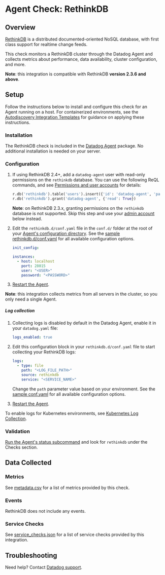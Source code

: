 # Agent Check: RethinkDB

## Overview

[RethinkDB][1] is a distributed documented-oriented NoSQL database, with first class support for realtime
change feeds.

This check monitors a RethinkDB cluster through the Datadog Agent and collects metrics about performance,
data availability, cluster configuration, and more.

**Note**: this integration is compatible with RethinkDB **version 2.3.6 and above**.

## Setup

Follow the instructions below to install and configure this check for an Agent running on a host. For
containerized environments, see the [Autodiscovery Integration Templates][2] for guidance on applying these
instructions.

### Installation

The RethinkDB check is included in the [Datadog Agent][3] package. No additional installation is needed on your server.

### Configuration

1. If using RethinkDB 2.4+, add a `datadog-agent` user with read-only permissions on the `rethinkdb`
database. You can use the following ReQL commands, and see [Permissions and user accounts][4] for
details:

    ```python
    r.db('rethinkdb').table('users').insert({'id': 'datadog-agent', 'password': '<PASSWORD>'})
    r.db('rethinkdb').grant('datadog-agent', {'read': True})
    ```

    **Note**: on RethinkDB 2.3.x, granting permissions on the `rethinkdb` database is not supported. Skip
    this step and use your [admin account][5] below instead.

2. Edit the `rethinkdb.d/conf.yaml` file in the `conf.d/` folder at the root of your
[Agent's configuration directory][6]. See the [sample rethinkdb.d/conf.yaml][7] for all available
configuration options.

    ```yaml
    init_config:

    instances:
      - host: localhost
        port: 28015
        user: "<USER>"
        password: "<PASSWORD>"
    ```

3. [Restart the Agent][8].

**Note**: this integration collects metrics from all servers in the cluster, so you only need a single Agent.

##### Log collection


1. Collecting logs is disabled by default in the Datadog Agent, enable it in your `datadog.yaml` file:

    ```yaml
    logs_enabled: true
    ```

2. Edit this configuration block in your `rethinkdb.d/conf.yaml` file to start collecting your RethinkDB logs:

    ```yaml
    logs:
      - type: file
        path: "<LOG_FILE_PATH>"
        source: rethinkdb
        service: "<SERVICE_NAME>"
    ```


    Change the `path` parameter value based on your environment. See the [sample conf.yaml][7] for all available configuration options.

3. [Restart the Agent][8].

To enable logs for Kubernetes environments, see [Kubernetes Log Collection][9].

### Validation

[Run the Agent's status subcommand][10] and look for `rethinkdb` under the Checks section.

## Data Collected

### Metrics

See [metadata.csv][11] for a list of metrics provided by this check.

### Events

RethinkDB does not include any events.

### Service Checks

See [service_checks.json][12] for a list of service checks provided by this integration.

## Troubleshooting

Need help? Contact [Datadog support][13].


[1]: https://rethinkdb.com
[2]: https://docs.datadoghq.com/agent/kubernetes/integrations/
[3]: https://app.datadoghq.com/account/settings#agent
[4]: https://rethinkdb.com/docs/permissions-and-accounts/
[5]: https://rethinkdb.com/docs/security/#the-admin-account
[6]: https://docs.datadoghq.com/agent/guide/agent-configuration-files/#agent-configuration-directory
[7]: https://github.com/DataDog/integrations-core/blob/master/rethinkdb/datadog_checks/rethinkdb/data/conf.yaml.example
[8]: https://docs.datadoghq.com/agent/guide/agent-commands/#start-stop-and-restart-the-agent
[9]: https://docs.datadoghq.com/agent/kubernetes/log/
[10]: https://docs.datadoghq.com/agent/guide/agent-commands/#agent-status-and-information
[11]: https://github.com/DataDog/integrations-core/blob/master/rethinkdb/metadata.csv
[12]: https://github.com/DataDog/integrations-core/blob/master/rethinkdb/assets/service_checks.json
[13]: https://docs.datadoghq.com/help/
